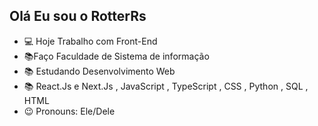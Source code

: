 ## Olá Eu sou o RotterRs

- 💻 Hoje Trabalho com Front-End
- 📚Faço Faculdade de Sistema de informação
- 📚 Estudando Desenvolvimento Web
- 📚 React.Js e Next.Js , JavaScript , TypeScript , CSS , Python , SQL , HTML
- 😉 Pronouns: Ele/Dele
